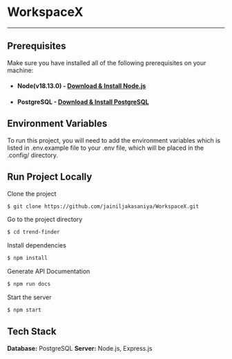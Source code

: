 # WorkspaceX
---
## Prerequisites

Make sure you have installed all of the following prerequisites on your machine:

- #### Node(v18.13.0) - [Download & Install Node.js](https://nodejs.org/en/download) 
- #### PostgreSQL - [Download & Install PostgreSQL](https://www.postgresql.org/download/)

## Environment Variables

To run this project, you will need to add the environment variables which is listed in .env.example file to your .env file, which will be placed in the .config/ directory.

## Run Project Locally

Clone the project

```bash
$ git clone https://github.com/jainiljakasaniya/WorkspaceX.git
```

Go to the project directory

```bash
$ cd trend-finder
```

Install dependencies

```bash
$ npm install
```

Generate API Documentation

```bash
$ npm run docs
```

Start the server

```bash
$ npm start
```

## Tech Stack

**Database:** PostgreSQL
**Server:** Node.js, Express.js
